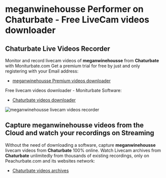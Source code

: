 # meganwinehousse Performer on Chaturbate - Free LiveCam videos downloader

## Chaturbate Live Videos Recorder

Monitor and record livecam videos of **meganwinehousse** from **Chaturbate** with Moniturbate.com
Get a premium trial for free by just and only registering with your Email address:
* [meganwinehousse Premium videos downloader](https://moniturbate.com/request-demo-licence-key.html)

Free livecam videos downloader - Moniturbate Software:
* [Chaturbate videos downloader](https://moniturbate.com/moniturbate-download-software.html)

![meganwinehousse livecam videos recorder](https://peachurnet.com/templates/moniturbate-software.png)


## Capture meganwinehousse videos from the Cloud and watch your recordings on Streaming

Without the need of downloading a software, capture **meganwinehousse** livecam videos from **Chaturbate** 100% online.
Watch Livecam archives from **Chaturbate** unlimitedly from thousands of existing recordings, only on Peachurbate.com and its websites network:
* [Chaturbate videos archives](https://peachurnet.com/)